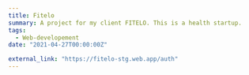```yaml
---
title: Fitelo
summary: A project for my client FITELO. This is a health startup.
tags:
  - Web-developement
date: "2021-04-27T00:00:00Z"

external_link: "https://fitelo-stg.web.app/auth"
---
```

